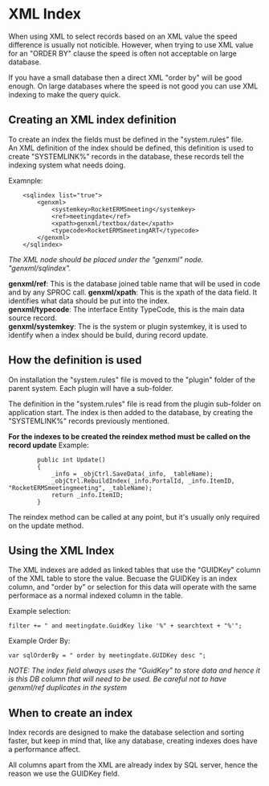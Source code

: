 # XML Index

When using XML to select records based on an XML value the speed difference is usually not noticible.  However, when trying to use XML value for an "ORDER BY" clause the speed is often not acceptable on large database.  

If you have a small database then a direct XML "order by" will be good enough.  On large databases where the speed is not good you can use XML indexing to make the query quick.  

## Creating an XML index definition  

To create an index the fields must be defined in the "system.rules" file.  
An XML definition of the index should be defined, this definition is used to create "SYSTEMLINK%" records in the database, these records tell the indexing system what needs doing.

Examnple:  
```
    <sqlindex list="true">
	    <genxml>
		    <systemkey>RocketERMSmeeting</systemkey>
		    <ref>meetingdate</ref>
		    <xpath>genxml/textbox/date</xpath>
		    <typecode>RocketERMSmeetingART</typecode>
	    </genxml>
    </sqlindex>
```
*The XML node should be placed under the "genxml" node.  "genxml/sqlindex".*

**genxml/ref**: This is the database joined table name that will be used in code and by any SPROC call.
**genxml/xpath**: This is the xpath of the data field.  It identifies what data should be put into the index.  
**genxml/typecode**: The interface Entity TypeCode, this is the main data source record.  
**genxml/systemkey**: The is the system or plugin systemkey, it is used to identify when a index should be build, during record update.  

## How the definition is used  
On installation the "system.rules" file is moved to the "plugin" folder of the parent system.  Each plugin will have a sub-folder.  

The definition in the "system.rules" file is read from the plugin sub-folder on application start.  The index is then added to the database, by creating the "SYSTEMLINK%" records previously mentioned.  

**For the indexes to be created the reindex method must be called on the record update**
Example:
```
        public int Update()
        {
            _info = _objCtrl.SaveData(_info, _tableName);
            _objCtrl.RebuildIndex(_info.PortalId, _info.ItemID, "RocketERMSmeetingmeeting", _tableName);
            return _info.ItemID;
        }
```
The reindex method can be called at any point, but it's usually only required on the update method.

## Using the XML Index
The XML indexes are added as linked tables that use the "GUIDKey" column of the XML table to store the value.  Becuase the GUIDKey is an index column, and "order by" or selection for this data will operate with the same performace as a normal indexed column in the table.

Example selection:  
```
filter += " and meetingdate.GuidKey like '%" + searchtext + "%'";
```
Example Order By:
```
var sqlOrderBy = " order by meetingdate.GUIDKey desc ";
```
*NOTE: The index field always uses the “GuidKey” to store data and hence it is this DB column that will need to be used.  Be careful not to have genxml/ref duplicates in the system*




## When to create an index
Index records are designed to make the database selection and sorting faster, but keep in mind that, like any database, creating indexes does have a performance affect.   

All columns apart from the XML are already index by SQL server, hence the reason we use the GUIDKey field.

